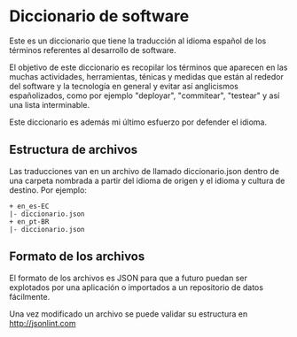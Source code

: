 # Diccionario de software
Este es un diccionario que tiene la traducción al idioma español de los términos referentes al desarrollo de software.

El objetivo de este diccionario es recopilar los términos que aparecen en las muchas actividades, herramientas, ténicas y medidas que están al rededor del software y la tecnología en general y evitar así anglicismos españolizados, como por ejemplo "deployar", "commitear", "testear" y así una lista interminable.

Este diccionario es además mi último esfuerzo por defender el idioma.

## Estructura de archivos
Las traducciones van en un archivo de llamado diccionario.json dentro de una carpeta nombrada a partir del idioma de origen y el idioma y cultura de destino. Por ejemplo:

```
+ en_es-EC
|- diccionario.json
+ en_pt-BR
|- diccionario.json
```

## Formato de los archivos
El formato de los archivos es JSON para que a futuro puedan ser explotados por una aplicación o importados a un repositorio de datos fácilmente.

Una vez modificado un archivo se puede validar su estructura en http://jsonlint.com
